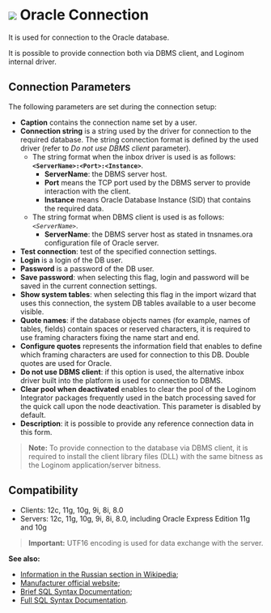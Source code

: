 # ![ ](../../../images/icons/data-sources/db-oracle_default.svg) Oracle Connection

It is used for connection to the Oracle database.

It is possible to provide connection both via DBMS client, and Loginom internal driver.

## Connection Parameters

The following parameters are set during the connection setup:

* **Caption** contains the connection name set by a user.
* **Connection string** is a string used by the driver for connection to the required database. The string connection format is defined by the used driver (refer to *Do not use DBMS client* parameter).
   * The string format when the inbox driver is used is as follows: **`<ServerName>:<Port>:<Instance>`**.
      * **ServerName**: the DBMS server host.
      * **Port** means the TCP port used by the DBMS server to provide interaction with the client.
      * **Instance** means Oracle Database Instance (SID) that contains the required data.
   * The string format when DBMS client is used is as follows: *`<ServerName>`*.
      * **ServerName**: the DBMS server host as stated in tnsnames.ora configuration file of Oracle server.
* **Test connection**: test of the specified connection settings.
* **Login** is a login of the DB user.
* **Password** is a password of the DB user.
* **Save password**: when selecting this flag, login and password will be saved in the current connection settings.
* **Show system tables**: when selecting this flag in the import wizard that uses this connection, the system DB tables available to a user become visible.
* **Quote names**: if the database objects names (for example, names of tables, fields) contain spaces or reserved characters, it is required to use framing characters fixing the name start and end.
* **Configure quotes** represents the information field that enables to define which framing characters are used for connection to this DB. Double quotes are used for Oracle.
* **Do not use DBMS client**: if this option is used, the alternative inbox driver built into the platform is used for connection to DBMS.
* **Clear pool when deactivated** enables to clear the pool of the Loginom Integrator packages frequently used in the batch processing saved for the quick call upon the node deactivation. This parameter is disabled by default.
* **Description**: it is possible to provide any reference connection data in this form.

> **Note:** To provide connection to the database via DBMS client, it is required to install the client library files (DLL) with the same bitness as the Loginom application/server bitness.

## Compatibility

* Clients: 12c, 11g, 10g, 9i, 8i, 8.0
* Servers: 12c, 11g, 10g, 9i, 8i, 8.0, including Oracle Express Edition 11g and 10g

> **Important:** UTF16 encoding is used for data exchange with the server.

**See also:**

* [Information in the Russian section in Wikipedia](https://ru.wikipedia.org/wiki/Oracle_Database);
* [Manufacturer official website](https://www.oracle.com/);
* [Brief SQL Syntax Documentation](http://docs.oracle.com/database/122/SQLQR/toc.htm);
* [Full SQL Syntax Documentation](http://docs.oracle.com/database/122/SQLRF/toc.htm).
